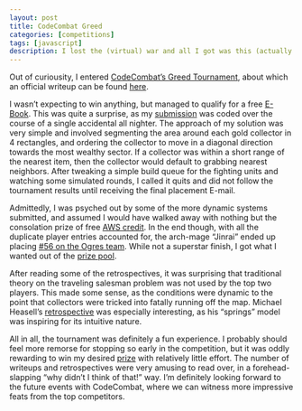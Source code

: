 ```yaml
---
layout: post
title: CodeCombat Greed
categories: [competitions]
tags: [javascript]
description: I lost the (virtual) war and all I got was this (actually pretty neat) E-book.
---
```


Out of curiousity, I entered [CodeCombat’s Greed Tournament](http://codecombat.com/play/ladder/greed), about which an official writeup can be found [here](http://blog.codecombat.com/a-31-trillion-390-billion-statement-programming-war-between-545-wizards).

I wasn’t expecting to win anything, but managed to qualify for a free [E-Book](http://shop.oreilly.com/category/ebooks.do). This was quite a surprise, as my [submission](https://gist.github.com/sunzenshen/69162943e479c78cf86a) was coded over the course of a single accidental all nighter. The approach of my solution was very simple and involved segmenting the area around each gold collector in 4 rectangles, and ordering the collector to move in a diagonal direction towards the most wealthy sector. If a collector was within a short range of the nearest item, then the collector would default to grabbing nearest neighbors. After tweaking a simple build queue for the fighting units and watching some simulated rounds, I called it quits and did not follow the tournament results until receiving the final placement E-mail.

Admittedly, I was psyched out by some of the more dynamic systems submitted, and assumed I would have walked away with nothing but the consolation prize of free [AWS credit](http://aws.amazon.com/). In the end though, with all the duplicate player entries accounted for, the arch-mage “Jinrai” ended up placing [#56 on the Ogres team](http://codecombat.com/play/ladder/greed#winners). While not a superstar finish, I got what I wanted out of the [prize pool](http://codecombat.com/play/ladder/greed#prizes).

After reading some of the retrospectives, it was surprising that traditional theory on the traveling salesman problem was not used by the top two players. This made some sense, as the conditions were dynamic to the point that collectors were tricked into fatally running off the map. Michael Heasell’s [retrospective](http://michaelheasell.com/blog/2014/06/19/greed-2014-the-road-to-victory/) was especially interesting, as his “springs” model was inspiring for its intuitive nature.

All in all, the tournament was definitely a fun experience. I probably should feel more remorse for stopping so early in the competition, but it was oddly rewarding to win my desired [prize](http://shop.oreilly.com/product/0636920029236.do) with relatively little effort. The number of writeups and retrospectives were very amusing to read over, in a forehead-slapping “why didn’t I think of that!” way. I’m definitely looking forward to the future events with CodeCombat, where we can witness more impressive feats from the top competitors.
